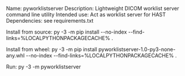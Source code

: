 Name: pyworklistserver
Description: Lightweight DICOM worklist server command line utility
Intended use: Act as worklist server for HAST 
Dependencies: see requirements.txt

Install from source:
    py -3 -m pip install --no-index --find-links=%LOCALPYTHONPACKAGECACHE% .

Install from wheel:
    py -3 -m pip install pyworklistserver-1.0-py3-none-any.whl --no-index --find-links=%LOCALPYTHONPACKAGECACHE% .

Run:
    py -3 -m pyworklistserver